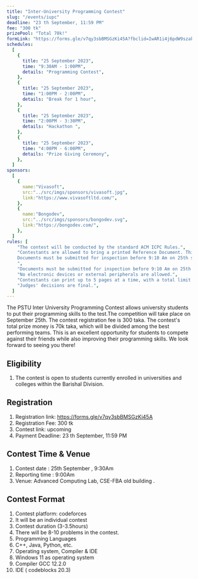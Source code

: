 ```yaml
---
title: "Inter-University Programming Contest"
slug: "/events/iupc"
deadline: "23 th September, 11:59 PM"
fee: "300 tk"
prizePool: "Total 70k!"
formLink: "https://forms.gle/v7qy3sbBMSGzKi45A?fbclid=IwAR1i4j6pdW9szakWHqmzqTBLBKhZFvJEZf_M8BiLmV8E3UX00uUPgeSML7Y"
schedules:
  [
    {
      title: "25 September 2023",
      time: "9:30AM - 1:00PM",
      details: "Programming Contest",
    },
    {
      title: "25 September 2023",
      time: "1:00PM - 2:00PM",
      details: "Break for 1 hour",
    },
    {
      title: "25 September 2023",
      time: "2:00PM - 3:30PM",
      details: "Hackathon ",
    },
    {
      title: "25 September 2023",
      time: "4:00PM - 6:00PM",
      details: "Prize Giving Ceremony",
    },
  ]
sponsors:
  [
    {
      name:"Vivasoft",
      src:"../src/imgs/sponsors/vivasoft.jpg",
      link:"https://www.vivasoftltd.com/",
    },
    {
      name:"Bongodev",
      src:"../src/imgs/sponsors/bongodev.svg",
      link:"https://bongodev.com/",
    },
  ]
rules: [
    "The contest will be conducted by the standard ACM ICPC Rules.",
    "Contestants are allowed to bring a printed Reference Document. This document should not exceed 25 pages of reference materials and must be in A4 size, single-sided format.
    Documents must be submitted for inspection before 9:10 Am on 25th september.
    ",
    "Documents must be submitted for inspection before 9:10 Am on 25th september.",
    "No electronic devices or external peripherals are allowed.",
    "Contestants can print up to 5 pages at a time, with a total limit of 12 pages.",
    "Judges' decisions are final.",
  ]
---
```


The PSTU Inter University Programming Contest allows university students to put their programming skills to the test.The competition will take place on September 25th. The contest registration fee is 300 taka. The contest's total prize money is 70k taka, which will be divided among the best performing teams. This is an excellent opportunity for students to compete against their friends while also improving their programming skills. We look forward to seeing you there!

## Eligibility

1. The contest is open to students currently enrolled in universities and colleges within the Barishal Division.

## Registration

1. Registration link: https://forms.gle/v7qy3sbBMSGzKi45A
2. Registration Fee: 300 tk
3. Contest link: upcoming
4. Payment Deadline: 23 th September, 11:59 PM

## Contest Time & Venue

1. Contest date : 25th September , 9:30Am
2. Reporting time : 9:00Am
3. Venue: Advanced Computing Lab, CSE-FBA old building .

## Contest Format

1. Contest platform: codeforces
2. It will be an individual contest
3. Contest duration (3-3.5hours)
4. There will be 8-10 problems in the contest.
5. Programming Languages
6. C++, Java, Python, etc.
7. Operating system, Compiler & IDE
8. Windows 11 as operating system
9. Compiler GCC 12.2.0
10. IDE ( codeblocks 20.3)
